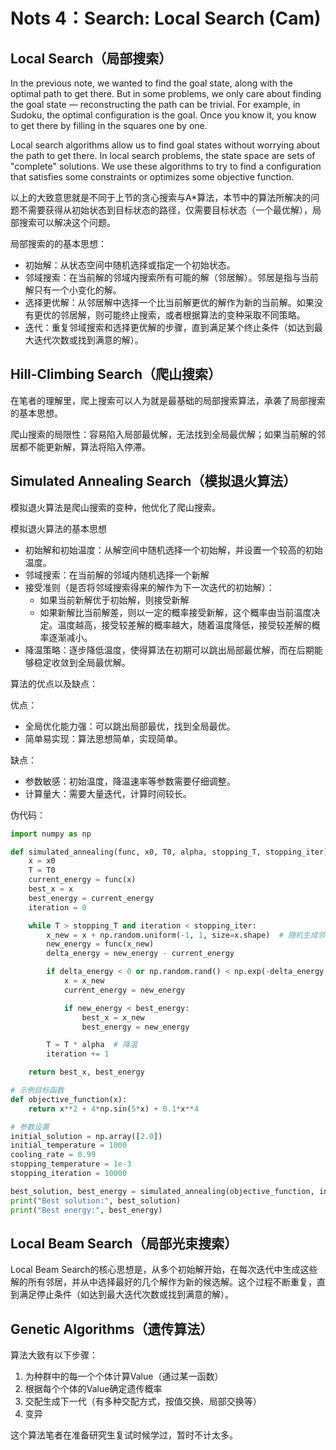 # Nots  4：Search: Local Search (Cam)

## Local Search（局部搜索）

In the previous note, we wanted to find the goal state, along with the optimal path to get there. But in some problems, we only care about finding the goal state — reconstructing the path can be trivial. For example, in Sudoku, the optimal configuration is the goal. Once you know it, you know to get there by filling in the squares one by one.  

Local search algorithms allow us to find goal states without worrying about the path to get there. In local search problems, the state space are sets of "complete" solutions. We use these algorithms to try to find a configuration that satisfies some constraints or optimizes some objective function.

以上的大致意思就是不同于上节的贪心搜索与A*算法，本节中的算法所解决的问题不需要获得从初始状态到目标状态的路径，仅需要目标状态（一个最优解），局部搜索可以解决这个问题。

局部搜索的的基本思想：

- 初始解：从状态空间中随机选择或指定一个初始状态。
- 邻域搜索：在当前解的邻域内搜索所有可能的解（邻居解）。邻居是指与当前解只有一个小变化的解。
- 选择更优解：从邻居解中选择一个比当前解更优的解作为新的当前解。如果没有更优的邻居解，则可能终止搜索，或者根据算法的变种采取不同策略。
- 迭代：重复邻域搜索和选择更优解的步骤，直到满足某个终止条件（如达到最大迭代次数或找到满意的解）。

## Hill-Climbing Search（爬山搜索）

在笔者的理解里，爬上搜索可以人为就是最基础的局部搜索算法，承袭了局部搜索的基本思想。

爬山搜索的局限性：容易陷入局部最优解，无法找到全局最优解；如果当前解的邻居都不能更新解，算法将陷入停滞。

##  Simulated Annealing Search（模拟退火算法）

模拟退火算法是爬山搜索的变种，他优化了爬山搜索。

模拟退火算法的基本思想

- 初始解和初始温度：从解空间中随机选择一个初始解，并设置一个较高的初始温度。
- 邻域搜索：在当前解的邻域内随机选择一个新解
- 接受准则（是否将邻域搜索得来的解作为下一次迭代的初始解）：
  - 如果当前新解优于初始解，则接受新解
  - 如果新解比当前解差，则以一定的概率接受新解，这个概率由当前温度决定。温度越高，接受较差解的概率越大，随着温度降低，接受较差解的概率逐渐减小。
- 降温策略：逐步降低温度，使得算法在初期可以跳出局部最优解，而在后期能够稳定收敛到全局最优解。

算法的优点以及缺点：

优点：

- 全局优化能力强：可以跳出局部最优，找到全局最优。
- 简单易实现：算法思想简单，实现简单。

缺点：

- 参数敏感：初始温度，降温速率等参数需要仔细调整。
- 计算量大：需要大量迭代，计算时间较长。

伪代码：

```python
import numpy as np

def simulated_annealing(func, x0, T0, alpha, stopping_T, stopping_iter):
    x = x0
    T = T0
    current_energy = func(x)
    best_x = x
    best_energy = current_energy
    iteration = 0

    while T > stopping_T and iteration < stopping_iter:
        x_new = x + np.random.uniform(-1, 1, size=x.shape)  # 随机生成邻居解
        new_energy = func(x_new)
        delta_energy = new_energy - current_energy

        if delta_energy < 0 or np.random.rand() < np.exp(-delta_energy / T):
            x = x_new
            current_energy = new_energy

            if new_energy < best_energy:
                best_x = x_new
                best_energy = new_energy

        T = T * alpha  # 降温
        iteration += 1

    return best_x, best_energy

# 示例目标函数
def objective_function(x):
    return x**2 + 4*np.sin(5*x) + 0.1*x**4

# 参数设置
initial_solution = np.array([2.0])
initial_temperature = 1000
cooling_rate = 0.99
stopping_temperature = 1e-3
stopping_iteration = 10000

best_solution, best_energy = simulated_annealing(objective_function, initial_solution, initial_temperature, cooling_rate, stopping_temperature, stopping_iteration)
print("Best solution:", best_solution)
print("Best energy:", best_energy)

```

## Local Beam Search（局部光束搜索）

Local Beam Search的核心思想是，从多个初始解开始，在每次迭代中生成这些解的所有邻居，并从中选择最好的几个解作为新的候选解。这个过程不断重复，直到满足停止条件（如达到最大迭代次数或找到满意的解）。

## Genetic Algorithms（遗传算法）

算法大致有以下步骤：

1. 为种群中的每一个个体计算Value（通过某一函数）
2. 根据每个个体的Value确定遗传概率
3. 交配生成下一代（有多种交配方式，按值交换、局部交换等）
4. 变异

这个算法笔者在准备研究生复试时候学过，暂时不计太多。